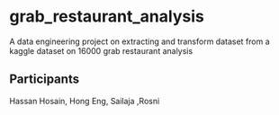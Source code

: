 # grab_restaurant_analysis
A data engineering project on extracting and transform dataset from a kaggle dataset on 16000 grab restaurant analysis
## Participants
Hassan Hosain, Hong Eng, Sailaja ,Rosni
